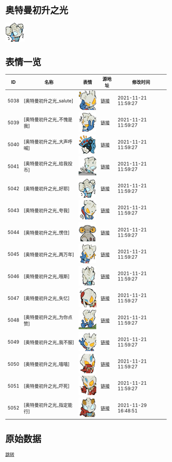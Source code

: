# 奥特曼初升之光

<img src="./cover.png" height="60" alt="cover" />

# 表情一览

|ID|名称|表情|源地址|修改时间|
|----|----|----|----|----|
|5038|[奥特曼初升之光_salute]|<img src="./pic/005038_%5B奥特曼初升之光_salute%5D.png" height="60" alt="salute"/>|[链接](http://i0.hdslb.com/bfs/emote/42273e38290b3a566761c801fbd10b080895aa7f.png)|2021-11-21 11:59:27|
|5039|[奥特曼初升之光_不愧是我]|<img src="./pic/005039_%5B奥特曼初升之光_不愧是我%5D.png" height="60" alt="不愧是我"/>|[链接](http://i0.hdslb.com/bfs/emote/0002faf9eb8f9715e0a557f08a52573c15f83a93.png)|2021-11-21 11:59:27|
|5040|[奥特曼初升之光_大声呼喊]|<img src="./pic/005040_%5B奥特曼初升之光_大声呼喊%5D.png" height="60" alt="大声呼喊"/>|[链接](http://i0.hdslb.com/bfs/emote/1afb0c32e067b0ab10dc396577d5c45ac03e1a30.png)|2021-11-21 11:59:27|
|5041|[奥特曼初升之光_给我投币]|<img src="./pic/005041_%5B奥特曼初升之光_给我投币%5D.png" height="60" alt="给我投币"/>|[链接](http://i0.hdslb.com/bfs/emote/f4f4032ae0772b373b9c6a24c63276f2b88c0465.png)|2021-11-21 11:59:27|
|5042|[奥特曼初升之光_好耶]|<img src="./pic/005042_%5B奥特曼初升之光_好耶%5D.png" height="60" alt="好耶"/>|[链接](http://i0.hdslb.com/bfs/emote/63909596476a271f1054ce9da065be0d67387ff4.png)|2021-11-21 11:59:27|
|5043|[奥特曼初升之光_夸我]|<img src="./pic/005043_%5B奥特曼初升之光_夸我%5D.png" height="60" alt="夸我"/>|[链接](http://i0.hdslb.com/bfs/emote/3f5831e4bea6eccbc0147803a06123d498f78986.png)|2021-11-21 11:59:27|
|5044|[奥特曼初升之光_愣住]|<img src="./pic/005044_%5B奥特曼初升之光_愣住%5D.png" height="60" alt="愣住"/>|[链接](http://i0.hdslb.com/bfs/emote/56da244514c3339f97a1c00c6ee74e81cce01955.png)|2021-11-21 11:59:27|
|5045|[奥特曼初升之光_两万年]|<img src="./pic/005045_%5B奥特曼初升之光_两万年%5D.png" height="60" alt="两万年"/>|[链接](http://i0.hdslb.com/bfs/emote/6ef748f23c6ae11a7583f73bf0d167314e5b3dba.png)|2021-11-21 11:59:27|
|5046|[奥特曼初升之光_哦斯]|<img src="./pic/005046_%5B奥特曼初升之光_哦斯%5D.png" height="60" alt="哦斯"/>|[链接](http://i0.hdslb.com/bfs/emote/315ae407f4882b61bcb9c3f7dc778f5d219541bd.png)|2021-11-21 11:59:27|
|5047|[奥特曼初升之光_失忆]|<img src="./pic/005047_%5B奥特曼初升之光_失忆%5D.png" height="60" alt="失忆"/>|[链接](http://i0.hdslb.com/bfs/emote/52c7de9a11642f33e9a5a1527d69b09e0cface74.png)|2021-11-21 11:59:27|
|5048|[奥特曼初升之光_为你点赞]|<img src="./pic/005048_%5B奥特曼初升之光_为你点赞%5D.png" height="60" alt="为你点赞"/>|[链接](http://i0.hdslb.com/bfs/emote/49e95cc279e3e6536fb20c1c69c8523fd9424827.png)|2021-11-21 11:59:27|
|5049|[奥特曼初升之光_我不服]|<img src="./pic/005049_%5B奥特曼初升之光_我不服%5D.png" height="60" alt="我不服"/>|[链接](http://i0.hdslb.com/bfs/emote/f662c242ae208fd2e71af0d7fd645b9089830f51.png)|2021-11-21 11:59:27|
|5050|[奥特曼初升之光_嘻嘻]|<img src="./pic/005050_%5B奥特曼初升之光_嘻嘻%5D.png" height="60" alt="嘻嘻"/>|[链接](http://i0.hdslb.com/bfs/emote/ef24dcd1cab3228674795eb17aeddaa6c5e59634.png)|2021-11-21 11:59:27|
|5051|[奥特曼初升之光_吓死]|<img src="./pic/005051_%5B奥特曼初升之光_吓死%5D.png" height="60" alt="吓死"/>|[链接](http://i0.hdslb.com/bfs/emote/65f8575e7cff05c1b37a3c2069b105e282c86625.png)|2021-11-21 11:59:27|
|5052|[奥特曼初升之光_指定能行]|<img src="./pic/005052_%5B奥特曼初升之光_指定能行%5D.png" height="60" alt="指定能行"/>|[链接](http://i0.hdslb.com/bfs/emote/14d956d21bc503f72f6483812e639c3147a100d9.png)|2021-11-29 16:48:51|

# 原始数据

[跳转](./raw.json)

